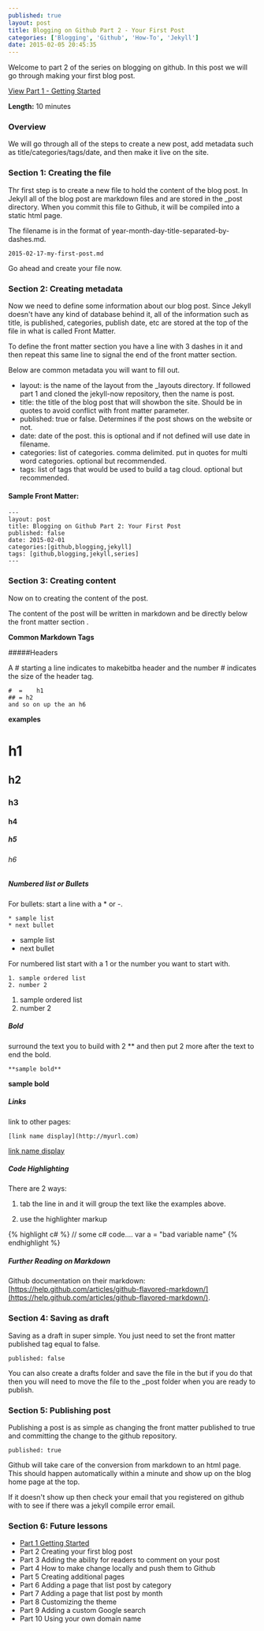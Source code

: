```yaml
---
published: true
layout: post 
title: Blogging on Github Part 2 - Your First Post
categories: ['Blogging', 'Github', 'How-To', 'Jekyll']
date: 2015-02-05 20:45:35
---
```

Welcome to part 2 of the series on blogging on  github.  In this post we will go through making your first blog post.

[View Part 1 - Getting Started](http://digitaldrummerj.me/blogging-on-github-part-1/)

**Length:** 10 minutes 

### Overview

We will go through all of the steps to create a new post, add metadata such as title/categories/tags/date, and then make it live on the site.  

### Section 1: Creating the file 

Thr first step is to create a new file to hold the content of the blog post.  In Jekyll all of the blog post are markdown files and are stored in the _post directory.    When you commit this file to Github, it will be compiled into a static html page.  

The filename is in the format of year-month-day-title-separated-by-dashes.md.  

	2015-02-17-my-first-post.md
	
Go ahead and create your file now. 

### Section 2: Creating metadata 

Now we need to define some information about our blog post.  Since Jekyll doesn't have any kind of database behind it, all of the information such as title, is published,  categories, publish date, etc are stored at the top of the file in what is called Front Matter.  

To define the front matter section you have a line with 3 dashes in it and then repeat this same line to signal the end of the front matter section. 

Below are common metadata you will want to fill out.  

- layout:  is the name of the layout  from the _layouts directory.  If followed part 1 and cloned the jekyll-now repository, then the name is post.
- title:  the title of the blog post that will showbon the site.  Should be in quotes to avoid conflict with front matter parameter. 
- published: true or false.  Determines  if the post shows  on the website or not.
- date: date of the post.  this is optional and if not defined will use date in filename.
- categories: list of categories.  comma delimited.  put in quotes for multi word categories.  optional but recommended.  
- tags: list of tags that would be used to build a tag cloud.  optional but recommended. 
 
#### Sample Front Matter:
	---
	layout: post
	title: Blogging on Github Part 2: Your First Post
	published: false
	date: 2015-02-01
	categories:[github,blogging,jekyll]
	tags: [github,blogging,jekyll,series]
	---
	
### Section 3:  Creating content 

Now on to creating the content of the post.  

The content of the post will be written in markdown and be directly below the front matter section .

**Common Markdown Tags**

#####Headers  

A #  starting  a line indicates to makebitba header and the number # indicates  the size of the header tag.  

	#  = 	h1
	## = h2
	and so on up the an h6
	
**examples**

#  h1

## h2

### h3

#### h4

##### h5

###### h6



##### Numbered list  or Bullets 

For bullets: start a line with a * or -.

	* sample list
	* next bullet

* sample list 
* next bullet 

For numbered list start with a 1 or the number you want to start with.

	1. sample ordered list
	2. number 2

1. sample ordered list 
2. number 2


##### Bold

surround  the text you to build with 2 ** and then put 2 more after the text  to end the bold.

	**sample bold**

**sample bold**

##### Links

link to other pages:

	[link name display](http://myurl.com)
	
[link name display](http://myurl.com)


##### Code Highlighting 

There are 2 ways:

1. tab the line in and it will group the text like the examples above.

1. use the highlighter markup
	
{% highlight c# %}
// some c# code....
var a = "bad variable name"
{% endhighlight %}

#####  Further Reading on Markdown

Github documentation on their markdown:  [https://help.github.com/articles/github-flavored-markdown/](https://help.github.com/articles/github-flavored-markdown/).

### Section 4:  Saving as draft

Saving as a draft in super simple.  You just need to set the front matter published tag equal to false.

	published: false
	
You can also create a drafts folder and save the file in the but if you do that then you will need to move the file to the _post folder when you are ready to publish.

### Section  5: Publishing post 

Publishing a post is as simple as changing the front matter published to true and committing the change to the github repository.  

	published: true

Github will take care of the conversion from markdown to an html page.  This should happen automatically within a minute and show up on the blog home page at the top.  

If it doesn't show up then check your email that you registered on github with to see if there was a jekyll compile error email.  

### Section 6:  Future lessons

* [Part 1 Getting Started](http://digitaldrummerj.me/blogging-on-github-part-1/)
* Part 2 Creating your first blog post
* Part 3 Adding the ability for readers to comment on your post
* Part 4 How to make change locally and push them to Github
* Part 5 Creating additional pages
* Part 6 Adding a page that list post by category
* Part 7 Adding a page that list post by month
* Part 8 Customizing the theme
* Part 9 Adding a custom Google search
* Part 10 Using your own domain name
